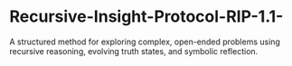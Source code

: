 # Recursive-Insight-Protocol-RIP-1.1-
A structured method for exploring complex, open-ended problems using recursive reasoning, evolving truth states, and symbolic reflection.
